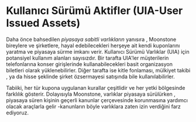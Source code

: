 # Kullanıcı Sürümü Aktifler (UIA-User Issued Assets)

Daha önce bahsedilen *piyasaya sabitli varlıkların* yanısıra , Moonstone bireylere ve 
şirketlere, hayal edebilecekleri herşeye ait  kendi kuponlarını yaratma ve piyasaya 
sürme imkanı verir. Kullanıcı Sürümü Varlıklar (UIA) için potansiyel kullanım alanları 
sayısızdır. Bir tarafta UIA'ler müşterilerin telefonlarına konser girişlerinde 
kullanabilecekleri basit organizasyon biletleri olarak yüklenebilirler. Diğer tarafta ise 
kitle fonlaması, mülkiyet takibi , ya da hisse şeklinde şirket özsermayesi satışında bile 
kullanılabilirler.

Tabiiki, her tür kupona uygulanan kurallar çeşitlidir  ve her yetki bölgesinde farklılık 
gösterir. Dolayısıyla Moonstone,  varlıklar piyasaya sürülürken , piyasaya süren kişinin 
geçerli kanunlar çerçevesinde korunmasına yardımcı olacak araçlarla gelir -kanunların 
böyle varlıklara zaten izin verdiğini farz ediyoruz.